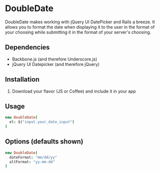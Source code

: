 # DoubleDate

DoubleDate makes working with jQuery UI DatePicker and Rails a breeze. It allows you to format the date when displaying it to the user in the format of your choosing while submitting it in the format of your server's choosing.

## Dependencies

* Backbone.js (and therefore Underscore.js)
* jQuery UI Datepicker (and therefore jQuery)

## Installation

1. Download your flavor (JS or Coffee) and include it in your app

## Usage

```coffeescript
new DoubleDate(
  el: $("input.your_date_input")
)
```

## Options (defaults shown)

```coffeescript
new DoubleDate(
  dateFormat: "mm/dd/yy"
  altFormat: "yy-mm-dd"
)
```
